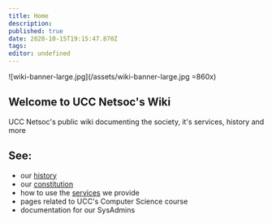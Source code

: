 ```yaml
---
title: Home
description: 
published: true
date: 2020-10-15T19:15:47.870Z
tags: 
editor: undefined
---
```


![wiki-banner-large.jpg](/assets/wiki-banner-large.jpg =860x)

## Welcome to UCC Netsoc's Wiki
UCC Netsoc's public wiki documenting the society, it's services, history and more

## See:
* our [history](/about/history)
* our [constitution](/about/constitution)
* how to use the [services](/services/tutorial) we provide
* pages related to UCC's Computer Science course
* documentation for our SysAdmins
